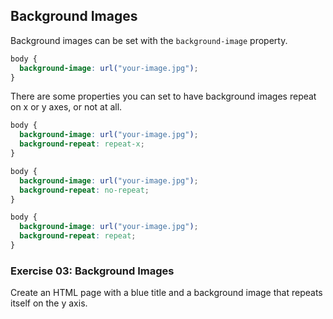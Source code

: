 ## Background Images

Background images can be set with the `background-image` property.  

```css
body {
  background-image: url("your-image.jpg");
}
```
There are some properties you can set to have background images repeat on x or y axes, or not at all.  

```css
body {
  background-image: url("your-image.jpg");
  background-repeat: repeat-x;
}
```  

```css
body {
  background-image: url("your-image.jpg");
  background-repeat: no-repeat;
}
```
```css
body {
  background-image: url("your-image.jpg");
  background-repeat: repeat;
}
``` 

### Exercise 03: Background Images
Create an HTML page with a blue title and a background image that repeats itself on the y axis.